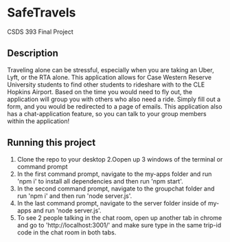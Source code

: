 # SafeTravels
CSDS 393 Final Project

## Description
Traveling alone can be stressful, especially when you are taking an Uber, Lyft, or the RTA alone. This application allows for Case Western Reserve University students to find other students to rideshare with to the CLE Hopkins Airport. Based on the time you would need to fly out, the application will group you with others who also need a ride. Simply fill out a form, and you would be redirected to a page of emails. This application also has a chat-application feature, so you can talk to your group members within the application!


## Running this project
1. Clone the repo to your desktop
2.Oopen up 3 windows of the terminal or command prompt
3. In the first command prompt, navigate to the my-apps folder and run 'npm i' to install all dependencies and then run 'npm start'.
4. In the second command prompt, navigate to the groupchat folder and run 'npm i' and then run 'node server.js'.
5. In the last command prompt, navigate to the server folder inside of my-apps and run 'node server.js'.
6. To see 2 people talking in the chat room, open up another tab in chrome and go to 'http://localhost:3001/' and make sure type in the same trip-id code in the chat room in both tabs. 
